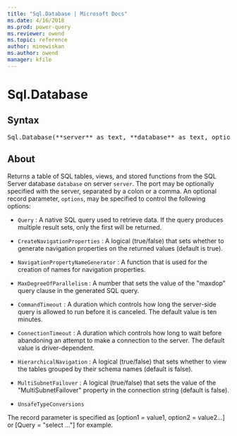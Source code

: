 ```yaml
---
title: "Sql.Database | Microsoft Docs"
ms.date: 4/16/2018
ms.prod: power-query
ms.reviewer: owend
ms.topic: reference
author: minewiskan
ms.author: owend
manager: kfile
---
```

# Sql.Database

## Syntax

<pre>
Sql.Database(**server** as text, **database** as text, optional **options** as nullable record) as table
</pre>

## About


Returns a table of SQL tables, views, and stored functions from the SQL Server database `database` on server `server`. The port may be optionally specified with the server, separated by a colon or a comma. An optional record parameter, `options`, may be specified to control the following options: 

* `Query` : A native SQL query used to retrieve data. If the query produces multiple result sets, only the first will be returned.

* `CreateNavigationProperties` : A logical (true/false) that sets whether to generate navigation properties on the returned values (default is true).
	
* `NavigationPropertyNameGenerator` : A function that is used for the creation of names for navigation properties.
	
* `MaxDegreeOfParallelism` : A number that sets the value of the &quot;maxdop&quot; query clause in the generated SQL query.
	
* `CommandTimeout` : A duration which controls how long the server-side query is allowed to run before it is canceled. The default value is ten minutes.
	
* `ConnectionTimeout` : A duration which controls how long to wait before abandoning an attempt to make a connection to the server. The default value is driver-dependent. 
	
* `HierarchicalNavigation` : A logical (true/false) that sets whether to view the tables grouped by their schema names (default is false). 
	
* `MultiSubnetFailover` : A logical (true/false) that sets the value of the &quot;MultiSubnetFailover&quot; property in the connection string (default is false).
	
* `UnsafeTypeConversions`
		
	

The record parameter is specified as [option1 = value1, option2 = value2...] or [Query = "select ..."] for example. 
